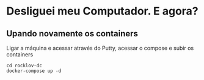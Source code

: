 # Desliguei meu Computador. E agora?
## Upando novamente os containers
Ligar a máquina e acessar através do Putty, acessar o compose e subir os containers
```
cd rocklov-dc
docker-compose up -d
```

